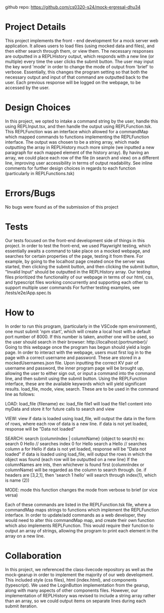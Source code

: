 github repo: https://github.com/cs0320-s24/mock-ergresal-dhu34

# Project Details
This project implements the front - end development for a mock server web application. It allows users to load files (using mocked data and files), 
and then either search through them, or view them. 
The necessary responses are outputted in a REPLHistory output, which 
responds with a new line (or multiple) every time the user clicks the submit 
button. 
The user may input the key word 'mode' in order to change the mode of output
from 'brief' to verbose. Essentially, this changes the program setting so that
both the necessary output and input of that command are outputted back to the 
user. Each previous response will be logged on the webpage, to be accessed
by the user. 

# Design Choices
In this project, we opted to intake a command string by the user, handle this 
using REPLInput.tsx, and then handle the output using REPLFunction.tsk. 
This REPLFunction was an interface which allowed for a commandMap which mapped
commands to functions implementing the REPLFunction interface. 
The output was chosen to be a string array, which made outputting the array in 
REPLHistory much more simple (we inputted a new paragraph for each mapped
element of the history array). By having an array, we could place each row
of the file (in search and view) on a different line, improving user
accessibility in terms of output readability. 
See inline comments for further design choices in regards to each function
(particularly in REPLFunctions.tsk)

# Errors/Bugs
No bugs were found as of the submission of this project

# Tests
Our tests focused on the front-end development side of things in this project. 
In order to test the front-end, we used Playwright testing, which essentially
awaits a command to take place on a mocked webpage, and searches for
certain properties of the page, testing it from there. 
For example, by going to the localhost page created once the server was started,
then clicking the submit button, and then clicking the submit button, "Invalid
Input" should be outputted in the REPLHistory array. 
Our testing files prioritized the functionality of our webpage in terms of 
our html, css, and typescript files working concurrently and supporting each
other to support multiple user commands
For further testing examples, see /tests/e2e/App.spec.ts

# How to
In order to run this program, (particularly in the VSCode npm environment),
one must submit 'npm start', which will create a local host with a default 
port number of 8000. If this number is taken, another one will be used,
so the user should search in their browser: http://localhost:{portnumber}/
Going to this webpage once the program has begun should yield a login page.
In order to interact with the webpage, users must first log in to the page with
a correct username and password. These are stored in a mockedUsernames.json
file. Upon inputting the correct KV pair of username and password, the
inner program page will be brought up, allowing the user to either sign out,
or input a command into the command line, and then submit using the submit 
button.
Using the REPLFunction interface, these are the available keywords which 
will yield significant results. load_file, mode, view, search. These are to be 
used in the command line as follows: 

LOAD: 
load_file {filename} 
ex: load_file file1
    will load the file1 content into myData and store it for future calls to
    search and view

VIEW: 
view
    if data is loaded using load_file, will output the data in the form of 
    rows, where each row of data is a new line. 
    if data is not yet loaded, response will be "Data not loaded"

SEARCH:
search {columnIndex | columnName} {object to search}
ex: search 0 Hello  // searches index 0 for Hello
    search a Hello // searches column a for Hello
    if data is not yet loaded, response will be "Data not loaded"
    if data is loaded using load_file, will output the rows in which the 
    object was found (each row will be outputted on a new line)
    If the columnNames are ints, then whichever is found first (columnIndex
    or columnName) will be regarded as the column to search through. (ie. 
    if headers are [3,2,1], then 'search 1 hello' will search through index(1), 
    which is name (2))

MODE: 
mode
    this function changes the mode from verbose to brief (or vice versa)

Each of these commands are listed in the REPLFunction.tsk file, where a 
commandMap maps strings to functions which implement the REPLFunction interface.
In order to update/add commands as a web developer, they would need to alter 
this commandMap map, and create their own function which also implements
REPLFunction. This would require their function to output an array of strings,
allowing the program to print each element in the array on a new line.

# Collaboration
In this project, we referenced the class-livecode repository as well
as the mock-gearup in order to implement the majority of our web development. 
This included style (css files), html (index.html), and components (typescript).
We used the LoginButton implementation from the gearup, along with many aspects
of other components files. However, our implementation of REPLHistory was
revised to include a string array rather than an array, so we could output
items on separate lines during each submit iteration. 